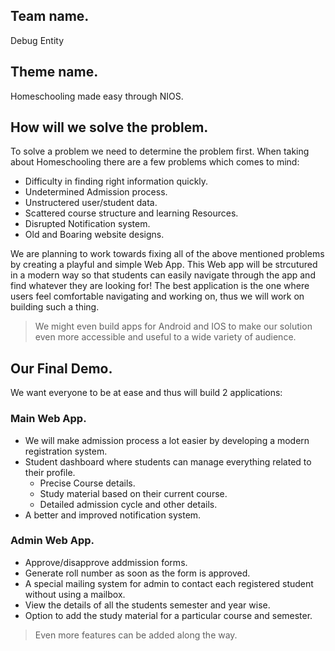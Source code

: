 ## Team name.
Debug Entity

## Theme name.
Homeschooling made easy through NIOS.

## How will we solve the problem.

To solve a problem we need to determine the problem first. When taking about Homeschooling there are a few problems which comes to mind:
- Difficulty in finding right information quickly.
- Undetermined Admission process.
- Unstructered user/student data.
- Scattered course structure and learning Resources.
- Disrupted Notification system.
- Old and Boaring website designs.

We are planning to work towards fixing all of the above mentioned problems by creating a playful and simple Web App. This
Web app will be strcutured in a modern way so that students can easily navigate through the app and find whatever they are looking for! The best application is the one where users feel comfortable navigating and working on, thus we will work on building such a thing.

> We might even build apps for Android and IOS to make our solution even more accessible and useful to a wide variety of audience.

## Our Final Demo.

We want everyone to be at ease and thus will build 2 applications:

### Main Web App.
- We will make admission process a lot easier by developing a modern registration system.
- Student dashboard where students can manage everything related to their profile.
  - Precise Course details.
  - Study material based on their current course.
  - Detailed admission cycle and other details.
- A better and improved notification system.

### Admin Web App.
- Approve/disapprove addmission forms.
- Generate roll number as soon as the form is approved.
- A special mailing system for admin to contact each registered student without using a mailbox.
- View the details of all the students semester and year wise.
- Option to add the study material for a particular course and semester.

> Even more features can be added along the way.
